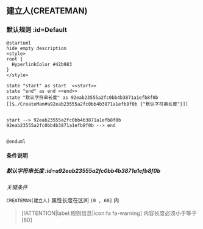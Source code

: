 ## 建立人(CREATEMAN) <!-- {docsify-ignore-all} -->

   

### 默认规则 :id=Default

```plantuml
@startuml
hide empty description
<style>
root {
  HyperlinkColor #42b983
}
</style>

state "start" as start  <<start>>
state "end" as end <<end>>
state "默认字符串长度" as 92eab23555a2fc0bb4b3871a1efb8f0b [[$./CreateMan#a92eab23555a2fc0bb4b3871a1efb8f0b {"默认字符串长度"}]]


start --> 92eab23555a2fc0bb4b3871a1efb8f0b 
92eab23555a2fc0bb4b3871a1efb8f0b --> end 


@enduml
```

#### 条件说明

##### 默认字符串长度 :id=a92eab23555a2fc0bb4b3871a1efb8f0b


*关键条件*


`CREATEMAN(建立人)` 属性长度在区间 `(0 , 60]` 内

> [!ATTENTION|label:规则信息|icon:fa fa-warning]
> 内容长度必须小于等于[60]







